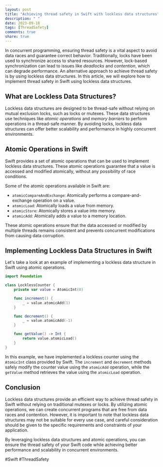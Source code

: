 ```yaml
---
layout: post
title: "Achieving thread safety in Swift with lockless data structures"
description: " "
date: 2023-09-18
tags: [ThreadSafety]
comments: true
share: true
---
```


In concurrent programming, ensuring thread safety is a vital aspect to avoid data races and guarantee correct behavior. Traditionally, locks have been used to synchronize access to shared resources. However, lock-based synchronization can lead to issues like *deadlocks* and *contention*, which can degrade performance. An alternative approach to achieve thread safety is by using lockless data structures. In this article, we will explore how to implement thread safety in Swift using lockless data structures.

## What are Lockless Data Structures?

Lockless data structures are designed to be thread-safe without relying on mutual exclusion locks, such as locks or mutexes. These data structures use techniques like *atomic operations* and *memory barriers* to perform operations in a thread-safe manner. By avoiding locks, lockless data structures can offer better scalability and performance in highly concurrent environments.

## Atomic Operations in Swift

Swift provides a set of atomic operations that can be used to implement lockless data structures. These atomic operations guarantee that a value is accessed and modified atomically, without any possibility of race conditions.

Some of the atomic operations available in Swift are:

- `atomicCompareAndExchange`: Atomically performs a compare-and-exchange operation on a value.
- `atomicLoad`: Atomically loads a value from memory.
- `atomicStore`: Atomically stores a value into memory.
- `atomicAdd`: Atomically adds a value to a memory location.

These atomic operations ensure that the data accessed or modified by multiple threads remains consistent and prevents concurrent modifications from causing data corruption.

## Implementing Lockless Data Structures in Swift

Let's take a look at an example of implementing a lockless data structure in Swift using atomic operations.

```swift
import Foundation

class LocklessCounter {
    private var value = AtomicInt(0)

    func increment() {
        _ = value.atomicAdd(1)
    }

    func decrement() {
        _ = value.atomicAdd(-1)
    }

    func getValue() -> Int {
        return value.atomicLoad()
    }
}
```
In this example, we have implemented a lockless counter using the `AtomicInt` class provided by Swift. The `increment` and `decrement` methods safely modify the counter value using the `atomicAdd` operation, while the `getValue` method retrieves the value using the `atomicLoad` operation.

## Conclusion

Lockless data structures provide an efficient way to achieve thread safety in Swift without relying on traditional mutexes or locks. By utilizing atomic operations, we can create concurrent programs that are free from data races and contention. However, it is important to note that lockless data structures may not be suitable for every use case, and careful consideration should be given to the specific requirements and constraints of your application.

By leveraging lockless data structures and atomic operations, you can ensure the thread safety of your Swift code while achieving better performance and scalability in concurrent environments.

#Swift #ThreadSafety